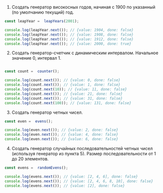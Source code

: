 1. Создать генератор високосных годов, начиная с 1900 по указанный (по умолчанию текущий) год.

```javascript
const leapYear =  leapYears(2001);

console.log(leapYear.next()); // {value: 1904, done: false}
console.log(leapYear.next()); // {value: 1908, done: false}
console.log(leapYear.next()); // {value: 1912, done: false}
console.log(leapYear.next()); // {value: 2000, done: true}
```

2. Создать генератор-счетчик с динамическим интервалом. Начальное значение 0, интервал 1.
```javascript

const count =  counter();

console.log(count.next()); // {value: 0, done: false}
console.log(count.next()); // {value: 1, done: false}
console.log(count.next(10)); // {value: 11, done: false}
console.log(count.next()); // {value: 21, done: false}
console.log(count.next()); // {value: 31, done: false}
console.log(count.next(100)); // {value: 131, done: false}
```
3. Создать генератор четных чисел.
```javascript
const even =  evens();

console.log(even.next()); // {value: 2, done: false}
console.log(even.next()); // {value: 4, done: false}
console.log(even.next()); // {value: 6, done: false}
```

4. Создать генератор случайных последовательностей четных чисел (используя генератор из пункта 5). Размер последовательности от 1 до 20 элементов.
```javascript
const evens =  randomEvens();

console.log(evens.next()); // {value: [2, 4, 6], done: false}
console.log(evens.next()); // {value: [2, 4, 6, 8, 10], done: false}
console.log(evens.next()); // {value: [2], done: false}
```

